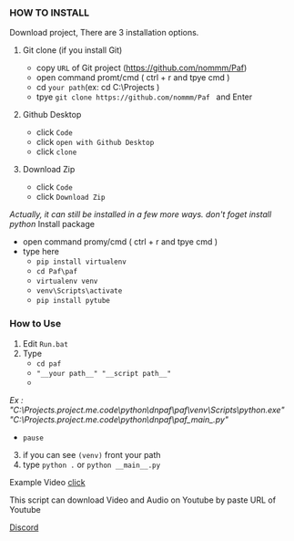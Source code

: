 ### **HOW TO INSTALL**

Download project, There are 3 installation options.

 1) Git clone (if you install Git)
    - copy `URL` of Git project (https://github.com/nommm/Paf)
    - open command promt/cmd ( ctrl + r and tpye cmd )
    - cd `your path`(ex: cd C:\Projects )
    - tpye `git clone https://github.com/nommm/Paf ` and Enter

 2) Github Desktop
    - click `Code`
    - click `open with Github Desktop`
    - click `clone`

 3) Download Zip
    - click `Code`
    - click `Download Zip`

_Actually, it can still be installed in a few more ways._
_don't foget install python_
Install package

- open command promy/cmd ( ctrl + r and tpye cmd )
- type here 
  - `pip install virtualenv`
  - `cd Paf\paf`
  - `virtualenv venv`
  - `venv\Scripts\activate`
  - `pip install pytube`

### **How to Use**

1) Edit `Run.bat` 
2) Type 
   - `cd paf`
   - `"__your path__" "__script path__"`
   -
*Ex : "C:\Projects\.project.me\.code\python\dnpaf\paf\venv\Scripts\python.exe" "C:\Projects\.project.me\.code\python\dnpaf\paf\__main__.py"*
   - `pause`
3) if you can see `(venv)` front your path
4) type `python .` or `python __main__.py`



Example Video [click](https://youtu.be/utafSYhBjfk)


This script can download Video and Audio on Youtube by paste URL of Youtube 

[Discord](https://discord.gg/ZbT2eAhY)
